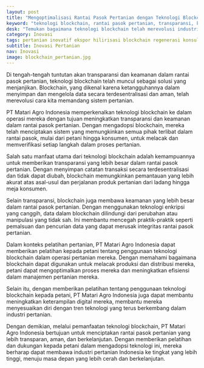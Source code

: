 ```yaml
---
layout: post
title: "Mengoptimalisasi Rantai Pasok Pertanian dengan Teknologi Blockchain, Menuju Pertanian yang Lebih Berkelanjutan"
keyword: "teknologi blockchain, rantai pasok pertanian, transparansi, keamanan data, pertanian berkelanjutan, Matari Agro Indonesia, konsultasi pertanian, pelatihan pertanian"
desk: "Temukan bagaimana teknologi blockchain telah merevolusi industri pertanian dengan meningkatkan transparansi dan keamanan dalam rantai pasok, membantu PT Matari Agro Indonesia memimpin perubahan menuju pertanian yang lebih berkelanjutan"
category: Inovasi
tags: pertanian inovatif ekspor hilirisasi blockchain regenerasi konsultan ketahanan pangan
subtitle: Inovasi Pertanian
nav: Inovasi
image: blockchain_pertanian.jpg
---
```


Di tengah-tengah tuntutan akan transparansi dan keamanan dalam rantai pasok pertanian, teknologi blockchain telah muncul sebagai solusi yang menjanjikan. Blockchain, yang dikenal karena ketangguhannya dalam menyimpan dan mengelola data secara terdesentralisasi dan aman, telah merevolusi cara kita memandang sistem pertanian.

PT Matari Agro Indonesia memperkenalkan teknologi blockchain ke dalam operasi mereka dengan tujuan meningkatkan transparansi dan keamanan dalam rantai pasok pertanian. Dengan mengadopsi blockchain, mereka telah menciptakan sistem yang memungkinkan semua pihak terlibat dalam rantai pasok, mulai dari petani hingga konsumen, untuk melacak dan memverifikasi setiap langkah dalam proses pertanian.

Salah satu manfaat utama dari teknologi blockchain adalah kemampuannya untuk memberikan transparansi yang lebih besar dalam rantai pasok pertanian. Dengan menyimpan catatan transaksi secara terdesentralisasi dan tidak dapat diubah, blockchain memungkinkan pemantauan yang lebih akurat atas asal-usul dan perjalanan produk pertanian dari ladang hingga meja konsumen.

Selain transparansi, blockchain juga membawa keamanan yang lebih besar dalam rantai pasok pertanian. Dengan menggunakan teknologi enkripsi yang canggih, data dalam blockchain dilindungi dari perubahan atau manipulasi yang tidak sah. Ini membantu mencegah praktik-praktik seperti pemalsuan dan pencurian data yang dapat merusak integritas rantai pasok pertanian.

Dalam konteks pelatihan pertanian, PT Matari Agro Indonesia dapat memberikan pelatihan kepada petani tentang penggunaan teknologi blockchain dalam operasi pertanian mereka. Dengan memahami bagaimana blockchain dapat digunakan untuk melacak produksi dan distribusi mereka, petani dapat mengoptimalkan proses mereka dan meningkatkan efisiensi dalam manajemen pertanian mereka.

Selain itu, dengan memberikan pelatihan tentang penggunaan teknologi blockchain kepada petani, PT Matari Agro Indonesia juga dapat membantu meningkatkan keterampilan digital mereka, membantu mereka menyesuaikan diri dengan tren teknologi yang terus berkembang dalam industri pertanian.

Dengan demikian, melalui pemanfaatan teknologi blockchain, PT Matari Agro Indonesia bertujuan untuk menciptakan rantai pasok pertanian yang lebih transparan, aman, dan berkelanjutan. Dengan memberikan pelatihan dan dukungan kepada petani dalam mengadopsi teknologi ini, mereka berharap dapat membawa industri pertanian Indonesia ke tingkat yang lebih tinggi, menuju masa depan yang lebih cerah dan berkelanjutan.